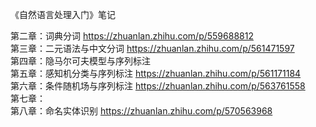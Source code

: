 《自然语言处理入门》笔记

第二章：词典分词 https://zhuanlan.zhihu.com/p/559688812  
第三章：二元语法与中文分词 https://zhuanlan.zhihu.com/p/561471597  
第四章：隐马尔可夫模型与序列标注  
第五章：感知机分类与序列标注  https://zhuanlan.zhihu.com/p/561171184  
第六章：条件随机场与序列标注  https://zhuanlan.zhihu.com/p/563761558  
第七章：  
第八章：命名实体识别  https://zhuanlan.zhihu.com/p/570563968  
